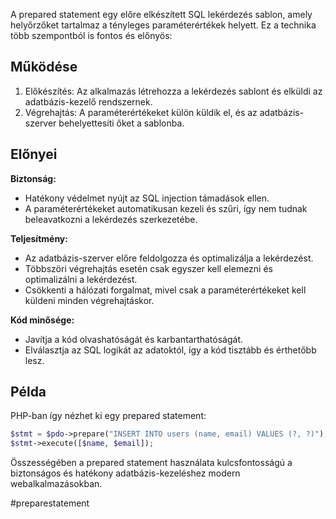 A prepared statement egy előre elkészített SQL lekérdezés sablon, amely helyőrzőket tartalmaz a tényleges paraméterértékek helyett. Ez a technika több szempontból is fontos és előnyös:

## Működése

1. Előkészítés: Az alkalmazás létrehozza a lekérdezés sablont és elküldi az adatbázis-kezelő rendszernek.
2. Végrehajtás: A paraméterértékeket külön küldik el, és az adatbázis-szerver behelyettesíti őket a sablonba.

## Előnyei

**Biztonság:**
- Hatékony védelmet nyújt az SQL injection támadások ellen.
- A paraméterértékeket automatikusan kezeli és szűri, így nem tudnak beleavatkozni a lekérdezés szerkezetébe.

**Teljesítmény:**
- Az adatbázis-szerver előre feldolgozza és optimalizálja a lekérdezést.
- Többszöri végrehajtás esetén csak egyszer kell elemezni és optimalizálni a lekérdezést.
- Csökkenti a hálózati forgalmat, mivel csak a paraméterértékeket kell küldeni minden végrehajtáskor.

**Kód minősége:**
- Javítja a kód olvashatóságát és karbantarthatóságát.
- Elválasztja az SQL logikát az adatoktól, így a kód tisztább és érthetőbb lesz.

## Példa

PHP-ban így nézhet ki egy prepared statement:

```php
$stmt = $pdo->prepare("INSERT INTO users (name, email) VALUES (?, ?)");
$stmt->execute([$name, $email]);
```

Összességében a prepared statement használata kulcsfontosságú a biztonságos és hatékony adatbázis-kezeléshez modern webalkalmazásokban.

#preparestatement